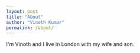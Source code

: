 ```yaml
---
layout: post
title: "About"
author: "Vinoth Kumar"
permalink: /about/
---
```


I'm Vinoth and I live in London with my wife and son. 